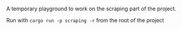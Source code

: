 A temporary playground to work on the scraping part of the project.

Run with `cargo run -p scraping -r` from the root of the project
